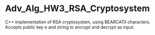 # Adv_Alg_HW3_RSA_Cryptosystem
C++ implementation of RSA cryptosystem, using BEARCATII characters. Accepts public key e and string to encrypt and decrypt as input.

